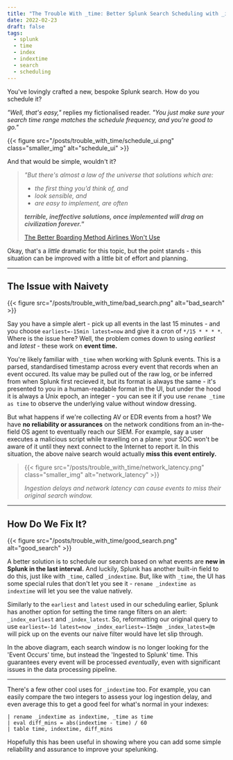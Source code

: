 ```yaml
---
title: "The Trouble With _time: Better Splunk Search Scheduling with _index_earliest"
date: 2022-02-23
draft: false
tags:
  - splunk
  - time
  - index
  - indextime
  - search
  - scheduling
---
```


You've lovingly crafted a new, bespoke Splunk search. How do you schedule it?

<!--more-->

_"Well, that's easy,"_ replies my fictionalised reader. _"You just make sure your search time range matches the schedule frequency, and you're good to go."_

{{< figure src="/posts/trouble_with_time/schedule_ui.png" class="smaller_img" alt="schedule_ui" >}}

And that would be simple, wouldn't it?

> _"But there's almost a law of the universe that solutions which are:_
> - _the first thing you'd think of, and_
> - _look sensible, and_
> - _are easy to implement, are often_
> 
> **_terrible, ineffective solutions, once implemented will drag on civilization forever."_**
>
> [The Better Boarding Method Airlines Won't Use][cgp_planes]

Okay, that's a _little_ dramatic for this topic, but the point stands - this situation can be improved with a little bit of effort and planning.

---

## The Issue with Naivety

{{< figure src="/posts/trouble_with_time/bad_search.png" alt="bad_search" >}}

Say you have a simple alert - pick up all events in the last 15 minutes - and you choose `earliest=-15min latest=now` and give it a cron of `*/15 * * * *`. Where is the issue here? Well, the problem comes down to using _earliest_ and _latest_ - these work on **event time.** 

You're likely familiar with `_time` when working with Splunk events. This is a parsed, standardised timestamp across every event that records when an event occured. Its value may be pulled out of the raw log, or be inferred from when Splunk first recieved it, but its format is always the same - it's presented to you in a human-readable format in the UI, but under the hood it is always a Unix epoch, an integer - you can see it if you use `rename _time as time` to observe the underlying value without window dressing.

But what happens if we're collecting AV or EDR events from a host? We have **no reliability or assurances** on the network conditions from an in-the-field OS agent to eventually reach our SIEM. For example, say a user executes a malicious script while travelling on a plane: your SOC won't be aware of it until they next connect to the Internet to report it. In this situation, the above naive search would actually **miss this event entirely.**

> {{< figure src="/posts/trouble_with_time/network_latency.png" class="smaller_img" alt="network_latency" >}}
> 
> _Ingestion delays and network latency can cause events to miss their original search window._

---

## How Do We Fix It?

{{< figure src="/posts/trouble_with_time/good_search.png" alt="good_search" >}}

A better solution is to schedule our search based on what events are **new in Splunk in the last interval.** And luckily, Splunk has another built-in field to do this, just like with `_time`, called `_indextime`. But, like with `_time`, the UI has some special rules that don't let you see it -  `rename _indextime as indextime` will let you see the value natively. 

Similarly to the `earliest` and `latest` used in our scheduling earlier, Splunk has another option for setting the time range filters on an alert: `_index_earliest` and `_index_latest`. So, reformatting our original query to use `earliest=-1d latest=now _index_earliest=-15m@m _index_latest=@m` will pick up on the events our naive filter would have let slip through.

In the above diagram, each search window is no longer looking for the 'Event Occurs' time, but instead the 'Ingested to Splunk' time. This guarantees every event will be processed _eventually_, even with significant issues in the data processing pipeline.

---

There's a few other cool uses for `_indextime` too. For example, you can easily compare the two integers to assess your log ingestion delay, and even average this to get a good feel for what's normal in your indexes:

```
| rename _indextime as indextime, _time as time
| eval diff_mins = abs(indextime - time) / 60
| table time, indextime, diff_mins
```

Hopefully this has been useful in showing where you can add some simple reliability and assurance to improve your spelunking.


[cgp_planes]: https://youtu.be/oAHbLRjF0vo?t=31